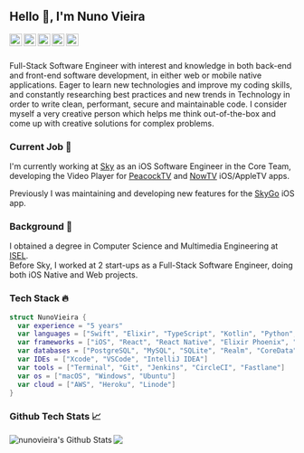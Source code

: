 ## Hello 👋, I'm Nuno Vieira 
<a href="https://www.linkedin.com/in/nunofcvieira/">
  <img align="left" alt="Nuno's LinkdeIn" width="22px" src="https://cdn.jsdelivr.net/npm/simple-icons@v3/icons/linkedin.svg" />
</a>
<a href="https://medium.com/@nuno.vieira">
  <img align="left" alt="Nuno's Medium" width="22px" src="https://cdn.jsdelivr.net/npm/simple-icons@v3/icons/medium.svg" />
</a>
<a href="https://dev.to/nunovieira">
  <img align="left" alt="Nuno's Medium" width="22px" src="https://cdn.jsdelivr.net/npm/simple-icons@v3/icons/dev-dot-to.svg" />
</a>
<a href="https://twitter.com/nuno_fcvieira">
  <img align="left" alt="Nuno's Instagram" width="22px" src="https://cdn.jsdelivr.net/npm/simple-icons@v3/icons/twitter.svg" />
</a>
<a href="https://www.instagram.com/nuno.fcvieira/">
  <img align="left" alt="Nuno's Instagram" width="22px" src="https://cdn.jsdelivr.net/npm/simple-icons@v3/icons/instagram.svg" />
</a>

</br>
</br>

Full-Stack Software Engineer with interest and knowledge in both back-end and front-end software development, in either web or mobile native applications. Eager to learn new technologies and improve my coding skills, and constantly researching best practices and new trends in Technology in order to write clean, performant, secure and maintainable code. I consider myself a very creative person which helps me think out-of-the-box and come up with creative solutions for complex problems.

### Current Job 🔭

I'm currently working at [Sky](https://github.com/sky-uk) as an iOS Software Engineer in the Core Team, 
developing the Video Player for [PeacockTV](https://www.peacocktv.com/) and [NowTV](https://www.nowtv.com/) iOS/AppleTV apps.

Previously I was maintaining and developing new features for the [SkyGo](https://apps.apple.com/gb/app/sky-go/id446086440) iOS app.

### Background 💼

I obtained a degree in Computer Science and Multimedia Engineering at [ISEL](https://www.isel.pt/). 
</br>
Before Sky, I worked at 2 start-ups as a Full-Stack Software Engineer, doing both iOS Native and Web projects. 

### Tech Stack 🔥

```Swift
struct NunoVieira {
  var experience = "5 years"
  var languages = ["Swift", "Elixir", "TypeScript", "Kotlin", "Python", "Ruby", "Objective-C", "PHP"]
  var frameworks = ["iOS", "React", "React Native", "Elixir Phoenix", "Yii2", "Laravel", "Flask"]
  var databases = ["PostgreSQL", "MySQL", "SQLite", "Realm", "CoreData"]
  var IDEs = ["Xcode", "VSCode", "IntelliJ IDEA"]
  var tools = ["Terminal", "Git", "Jenkins", "CircleCI", "Fastlane"]
  var os = ["macOS", "Windows", "Ubuntu"]
  var cloud = ["AWS", "Heroku", "Linode"]
}
```

### Github Tech Stats 📈

<img align="left" alt="nunovieira's Github Stats" src="https://github-readme-stats.vercel.app/api?username=nuno-vieira&show_icons=true&hide_border=true&count_private=true" />

<img align="center" src="https://github-readme-stats.vercel.app/api/top-langs/?username=nuno-vieira&layout=compact" />

